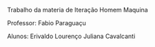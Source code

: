 Trabalho da materia de Iteração Homem Maquina

Professor:
Fabio Paraguaçu 

Alunos:
Erivaldo Lourenço
Juliana Cavalcanti
